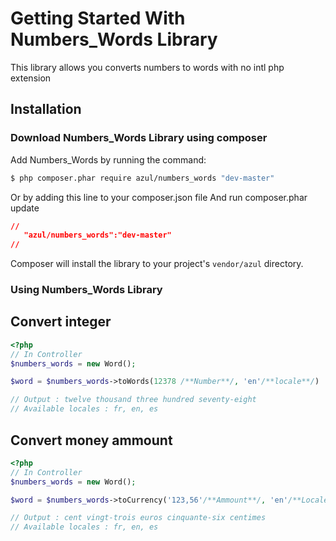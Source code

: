 Getting Started With Numbers_Words Library
==========================================

This library allows you converts numbers to words with no intl php extension


## Installation

### Download Numbers_Words Library using composer

Add Numbers_Words by running the command:

``` bash
$ php composer.phar require azul/numbers_words "dev-master"
```

Or by adding this line to your composer.json file
And run composer.phar update  

``` json
//
   "azul/numbers_words":"dev-master"
//
```



Composer will install the library to your project's `vendor/azul` directory.

### Using Numbers_Words Library

## Convert integer

``` php
<?php
// In Controller
$numbers_words = new Word();

$word = $numbers_words->toWords(12378 /**Number**/, 'en'/**locale**/)

// Output : twelve thousand three hundred seventy-eight
// Available locales : fr, en, es

```

## Convert money ammount

``` php
<?php
// In Controller
$numbers_words = new Word();

$word = $numbers_words->toCurrency('123,56'/**Ammount**/, 'en'/**Locale**/, 'EUR'/**Currency**/, ','/**Decimal Point**/);

// Output : cent vingt-trois euros cinquante-six centimes
// Available locales : fr, en, es

```
